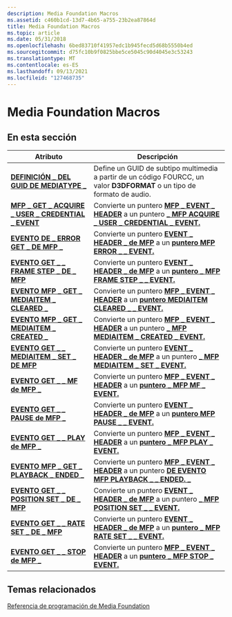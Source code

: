 ```yaml
---
description: Media Foundation Macros
ms.assetid: c460b1cd-13d7-4b65-a755-23b2ea87864d
title: Media Foundation Macros
ms.topic: article
ms.date: 05/31/2018
ms.openlocfilehash: 6bed83710f41957edc1b945fecd5d68b5550b4ed
ms.sourcegitcommit: d75fc10b9f0825bbe5ce5045c90d4045e3c53243
ms.translationtype: MT
ms.contentlocale: es-ES
ms.lasthandoff: 09/13/2021
ms.locfileid: "127468735"
---
```

# <a name="media-foundation-macros"></a>Media Foundation Macros

## <a name="in-this-section"></a>En esta sección



| Atributo                                                                                              | Descripción                                                                                                                                                                  |
|--------------------------------------------------------------------------------------------------------|------------------------------------------------------------------------------------------------------------------------------------------------------------------------------|
| [**DEFINICIÓN \_ DEL GUID DE MEDIATYPE \_**](/windows/desktop/api/mfapi/nf-mfapi-define_mediatype_guid)<br/>                              | Define un GUID de subtipo multimedia a partir de un código FOURCC, un valor **D3DFORMAT** o un tipo de formato de audio.<br/>                                                                       |
| [**MFP \_ GET \_ ACQUIRE \_ USER \_ CREDENTIAL \_ EVENT**](/windows/desktop/api/mfplay/nf-mfplay-mfp_get_acquire_user_credential_event)<br/> | Convierte un puntero [**MFP \_ EVENT \_ HEADER**](/windows/desktop/api/mfplay/ns-mfplay-mfp_event_header) a un puntero [**\_ MFP ACQUIRE \_ USER \_ CREDENTIAL \_ EVENT.**](/windows/desktop/api/mfplay/ns-mfplay-mfp_acquire_user_credential_event)<br/> |
| [**EVENTO DE \_ ERROR GET \_ DE MFP \_**](/windows/desktop/api/mfplay/nf-mfplay-mfp_get_error_event)<br/>                                       | Convierte un puntero [**EVENT \_ HEADER \_ de MFP**](/windows/desktop/api/mfplay/ns-mfplay-mfp_event_header) a un [**puntero MFP ERROR \_ \_ EVENT.**](/windows/desktop/api/mfplay/ns-mfplay-mfp_error_event)<br/>                                       |
| [**EVENTO GET \_ \_ FRAME STEP \_ DE \_ MFP**](/windows/desktop/api/mfplay/nf-mfplay-mfp_get_frame_step_event)<br/>                            | Convierte un puntero [**EVENT \_ HEADER \_ de MFP**](/windows/desktop/api/mfplay/ns-mfplay-mfp_event_header) a un [**puntero \_ MFP FRAME STEP \_ \_ EVENT.**](/windows/desktop/api/mfplay/ns-mfplay-mfp_frame_step_event)<br/>                            |
| [**EVENTO MFP \_ GET \_ MEDIAITEM \_ CLEARED \_**](/windows/desktop/api/mfplay/nf-mfplay-mfp_get_mediaitem_cleared_event)<br/>              | Convierte un puntero [**MFP \_ EVENT \_ HEADER**](/windows/desktop/api/mfplay/ns-mfplay-mfp_event_header) a un [**puntero MEDIAITEM CLEARED \_ \_ EVENT.**](/windows/desktop/api/mfplay/ns-mfplay-mfp_mediaitem_cleared_event)<br/>                   |
| [**EVENTO MFP \_ GET \_ MEDIAITEM \_ CREATED \_**](/windows/desktop/api/mfplay/nf-mfplay-mfp_get_mediaitem_created_event)<br/>              | Convierte un puntero [**MFP \_ EVENT \_ HEADER**](/windows/desktop/api/mfplay/ns-mfplay-mfp_event_header) a un puntero [**\_ MFP MEDIAITEM \_ CREATED \_ EVENT.**](/windows/desktop/api/mfplay/ns-mfplay-mfp_mediaitem_created_event)<br/>              |
| [**EVENTO GET \_ \_ MEDIAITEM \_ SET \_ DE MFP**](/windows/desktop/api/mfplay/nf-mfplay-mfp_get_mediaitem_set_event)<br/>                      | Convierte un puntero [**EVENT \_ HEADER \_ de MFP**](/windows/desktop/api/mfplay/ns-mfplay-mfp_event_header) a un puntero [**\_ MFP MEDIAITEM \_ SET \_ EVENT.**](/windows/desktop/api/mfplay/ns-mfplay-mfp_mediaitem_set_event)<br/>                      |
| [**EVENTO GET \_ \_ MF de MFP \_**](/windows/desktop/api/mfplay/nf-mfplay-mfp_get_mf_event)<br/>                                             | Convierte un puntero [**MFP \_ EVENT \_ HEADER**](/windows/desktop/api/mfplay/ns-mfplay-mfp_event_header) a un [**puntero \_ MFP MF \_ EVENT.**](/windows/win32/api/mfplay/ns-mfplay-mfp_mf_event)<br/>                                              |
| [**EVENTO GET \_ \_ PAUSE de MFP \_**](/windows/desktop/api/mfplay/nf-mfplay-mfp_get_pause_event)<br/>                                       | Convierte un puntero [**EVENT \_ HEADER \_ de MFP**](/windows/desktop/api/mfplay/ns-mfplay-mfp_event_header) a un [**puntero MFP PAUSE \_ \_ EVENT.**](/windows/desktop/api/mfplay/ns-mfplay-mfp_pause_event)<br/>                                       |
| [**EVENTO GET \_ \_ PLAY de MFP \_**](/windows/desktop/api/mfplay/nf-mfplay-mfp_get_play_event)<br/>                                         | Convierte un puntero [**MFP \_ EVENT \_ HEADER**](/windows/desktop/api/mfplay/ns-mfplay-mfp_event_header) a un [**puntero \_ MFP PLAY \_ EVENT.**](/windows/desktop/api/mfplay/ns-mfplay-mfp_play_event)<br/>                                         |
| [**EVENTO MFP \_ GET \_ PLAYBACK \_ ENDED \_**](/windows/desktop/api/mfplay/nf-mfplay-mfp_get_playback_ended_event)<br/>                    | Convierte un puntero [**MFP \_ EVENT \_ HEADER**](/windows/desktop/api/mfplay/ns-mfplay-mfp_event_header) a un puntero [**DE EVENTO MFP PLAYBACK \_ \_ ENDED. \_**](/windows/desktop/api/mfplay/ns-mfplay-mfp_playback_ended_event)<br/>                    |
| [**EVENTO GET \_ \_ POSITION SET \_ DE \_ MFP**](/windows/desktop/api/mfplay/nf-mfplay-mfp_get_position_set_event)<br/>                        | Convierte un puntero [**EVENT \_ HEADER \_ de MFP**](/windows/desktop/api/mfplay/ns-mfplay-mfp_event_header) a un puntero [**\_ MFP POSITION SET \_ \_ EVENT.**](/windows/desktop/api/mfplay/ns-mfplay-mfp_position_set_event)<br/>                        |
| [**EVENTO GET \_ \_ RATE SET \_ DE \_ MFP**](/windows/desktop/api/mfplay/nf-mfplay-mfp_get_rate_set_event)<br/>                                | Convierte un puntero [**EVENT \_ HEADER \_ de MFP**](/windows/desktop/api/mfplay/ns-mfplay-mfp_event_header) a un [**puntero \_ MFP RATE SET \_ \_ EVENT.**](/windows/desktop/api/mfplay/ns-mfplay-mfp_rate_set_event)<br/>                                |
| [**EVENTO GET \_ \_ STOP de MFP \_**](/windows/desktop/api/mfplay/nf-mfplay-mfp_get_stop_event)<br/>                                         | Convierte un puntero [**MFP \_ EVENT \_ HEADER**](/windows/desktop/api/mfplay/ns-mfplay-mfp_event_header) a un [**puntero \_ MFP STOP \_ EVENT.**](/windows/desktop/api/mfplay/ns-mfplay-mfp_stop_event)<br/>                                         |



 

## <a name="related-topics"></a>Temas relacionados

<dl> <dt>

[Referencia de programación de Media Foundation](media-foundation-programming-reference.md)
</dt> </dl>

 

 
